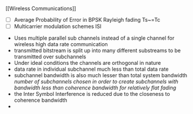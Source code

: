 [[Wireless Communications]]

- [ ] Average Probability of Error in BPSK Rayleigh fading Ts~=Tc
- [ ] Multicarrier modulation schemes ISI
- Uses multiple parallel sub channels instead of a single channel for wireless high data rate communication
- transmitted bitstream is split up into many different substreams to be transmitted over subchannels 
- Under ideal conditions the channels are orthogonal in nature
- data rate in individual subchannel much less than total data rate
- subchannel bandwidth is also much lesser than total system bandwidth *number of subchannels chosen in order to create subchannels with bandwidth less than coherence bandwidth for relatively flat fading*
- the Inter Symbol Interference is reduced due to the closeness to coherence bandwidth 
- 

